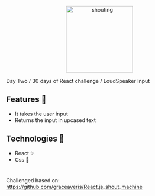 <p  align="center">
<img  src="https://media.giphy.com/media/2A5zHrIPvo8MNnkAXl/giphy.gif"  height="180" alt="shouting">
</p>

Day Two / 30 days of React challenge / LoudSpeaker Input

## Features :unicorn: 
* It takes the user input
* Returns the input in upcased text

## Technologies :mag_right:
* React :sparkles:
* Css :nail_care:

#
Challenged based on: https://github.com/graceaveris/React.js_shout_machine
